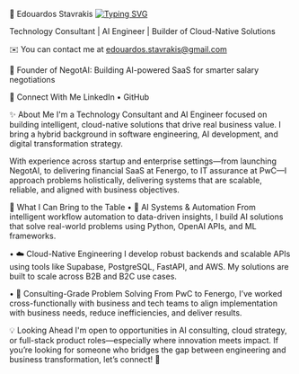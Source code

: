 🚀 Edouardos Stavrakis
<a href="https://git.io/typing-svg"><img src="https://readme-typing-svg.demolab.com?font=Fira+Code&duration=2000&pause=1000&color=00E0E5&random=false&width=435&lines=%F0%9F%92%A1+Innovate.;%E2%9C%A8+Create.;%F0%9F%93%88+Transform." alt="Typing SVG" /></a>

Technology Consultant | AI Engineer | Builder of Cloud-Native Solutions

✉️ You can contact me at edouardos.stavrakis@gmail.com

🤖 Founder of NegotAI: Building AI-powered SaaS for smarter salary negotiations

🔗 Connect With Me
LinkedIn • GitHub

✨ About Me
I'm a Technology Consultant and AI Engineer focused on building intelligent, cloud-native solutions that drive real business value.
I bring a hybrid background in software engineering, AI development, and digital transformation strategy.

With experience across startup and enterprise settings—from launching NegotAI, to delivering financial SaaS at Fenergo, to IT assurance at PwC—I approach problems holistically, delivering systems that are scalable, reliable, and aligned with business objectives.

🔧 What I Can Bring to the Table
• 🧠 AI Systems & Automation
From intelligent workflow automation to data-driven insights, I build AI solutions that solve real-world problems using Python, OpenAI APIs, and ML frameworks.

• ☁️ Cloud-Native Engineering
I develop robust backends and scalable APIs using tools like Supabase, PostgreSQL, FastAPI, and AWS. My solutions are built to scale across B2B and B2C use cases.

• 🧩 Consulting-Grade Problem Solving
From PwC to Fenergo, I’ve worked cross-functionally with business and tech teams to align implementation with business needs, reduce inefficiencies, and deliver results.

💡 Looking Ahead
I'm open to opportunities in AI consulting, cloud strategy, or full-stack product roles—especially where innovation meets impact.
If you’re looking for someone who bridges the gap between engineering and business transformation, let’s connect! 🤝
